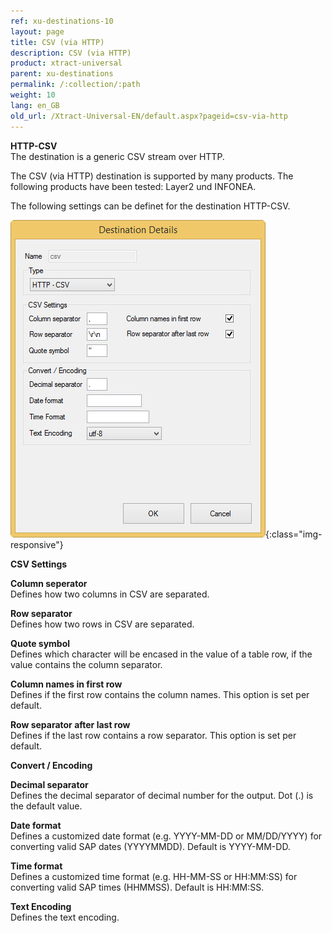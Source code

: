 ```yaml
---
ref: xu-destinations-10
layout: page
title: CSV (via HTTP)
description: CSV (via HTTP)
product: xtract-universal
parent: xu-destinations
permalink: /:collection/:path
weight: 10
lang: en_GB
old_url: /Xtract-Universal-EN/default.aspx?pageid=csv-via-http
---
```


**HTTP-CSV** <br>
The destination is a generic CSV stream over HTTP. 

The CSV (via HTTP) destination is supported by many products. The following products have been tested: Layer2 und INFONEA. 

The following settings can be definet for the destination HTTP-CSV.

![CSV-Destination-Details](/img/content/CSV-Destination-Details.png){:class="img-responsive"}

**CSV Settings**

**Column seperator** <br>
Defines how two columns in CSV are separated.

**Row separator** <br>
Defines how two rows in CSV are separated.

**Quote symbol** <br>
Defines which character will be encased in the value of a table row, if the value contains the column separator.

**Column names in first row** <br>
Defines if the first row contains the column names. This option is set per default.

**Row separator after last row** <br>
Defines if the last row contains a row separator. This option is set per default.


**Convert / Encoding**

**Decimal separator** <br>
Defines the decimal separator of decimal number for the output. Dot (.) is the default value. 
             
**Date format** <br>
Defines a customized date format (e.g. YYYY-MM-DD or MM/DD/YYYY) for converting valid SAP dates (YYYYMMDD). Default is YYYY-MM-DD.

**Time format** <br>
Defines a customized time format (e.g. HH-MM-SS or HH:MM:SS) for converting valid SAP times (HHMMSS). Default is HH:MM:SS.

**Text Encoding** <br> 
Defines the text encoding.